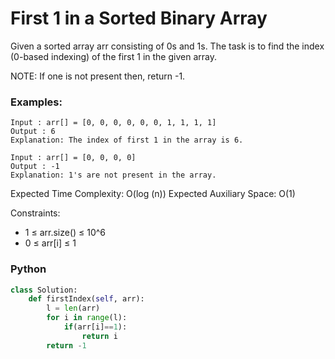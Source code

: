 # First 1 in a Sorted Binary Array

Given a sorted array arr consisting of 0s and 1s. The task is to find the index (0-based indexing) of the first 1 in the given array.

NOTE: If one is not present then, return -1.

### Examples:
```
Input : arr[] = [0, 0, 0, 0, 0, 0, 1, 1, 1, 1]
Output : 6
Explanation: The index of first 1 in the array is 6.
```
```
Input : arr[] = [0, 0, 0, 0]
Output : -1
Explanation: 1's are not present in the array.
```

Expected Time Complexity: O(log (n))
Expected Auxiliary Space: O(1)

Constraints:
 - 1 ≤ arr.size() ≤ 10^6
 - 0 ≤ arr[i] ≤ 1

### Python
```py
class Solution:
    def firstIndex(self, arr):
        l = len(arr)
        for i in range(l):
            if(arr[i]==1):
                return i
        return -1
```
